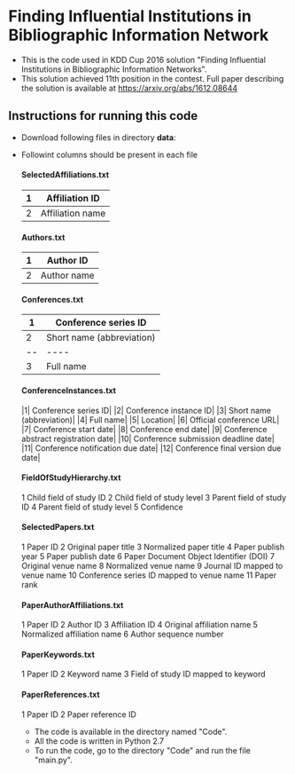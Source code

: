 # Finding Influential Institutions in Bibliographic Information Network
- This is the code used in KDD Cup 2016 solution "Finding Influential Institutions in Bibliographic Information Networks".
- This solution achieved 11th position in the contest. Full paper describing the solution is available at https://arxiv.org/abs/1612.08644


## Instructions for running this code
- Download following files in directory **data**:
- Followint columns should be present in each file

    #### SelectedAffiliations.txt
    |1|Affiliation ID|
    |-|--------------|
    |2|Affiliation name|

    #### Authors.txt
    |1|Author ID|
    |-|----------|
    |2|Author name|

    #### Conferences.txt
    |1|	Conference series ID|
    |--|----|
    |2|	Short name (abbreviation)|
    |--|----|
    |3|	Full name|

    #### ConferenceInstances.txt
    |1|	Conference series ID|
    |2|	Conference instance ID|
    |3|	Short name (abbreviation)|
    |4|	Full name|
    |5|	Location|
    |6|	Official conference URL|
    |7|	Conference start date|
    |8|	Conference end date|
    |9|	Conference abstract registration date|
    |10|	Conference submission deadline date|
    |11|	Conference notification due date|
    |12|	Conference final version due date|

    #### FieldOfStudyHierarchy.txt
    1	Child field of study ID
    2	Child field of study level
    3	Parent field of study ID
    4	Parent field of study level
    5	Confidence

    #### SelectedPapers.txt
    1	Paper ID
    2	Original paper title
    3	Normalized paper title
    4	Paper publish year
    5	Paper publish date 
    6	Paper Document Object Identifier (DOI)
    7	Original venue name
    8	Normalized venue name
    9	Journal ID mapped to venue name
    10	Conference series ID mapped to venue name
    11	Paper rank

    #### PaperAuthorAffiliations.txt
    1	Paper ID
    2	Author ID
    3	Affiliation ID 
    4	Original affiliation name
    5	Normalized affiliation name
    6	Author sequence number

    #### PaperKeywords.txt
    1	Paper ID
    2	Keyword name
    3	Field of study ID mapped to keyword

    #### PaperReferences.txt
    1	Paper ID
    2	Paper reference ID

    -  The code is available in the directory named "Code".
    -  All the code is written in Python 2.7
    -  To run the code, go to the directory "Code" and run the file "main.py".
